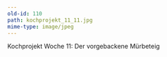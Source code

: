 ```yaml
---
old-id: 110
path: kochprojekt_11_11.jpg
mime-type: image/jpeg
---
```

Kochprojekt Woche 11:
Der vorgebackene Mürbeteig
